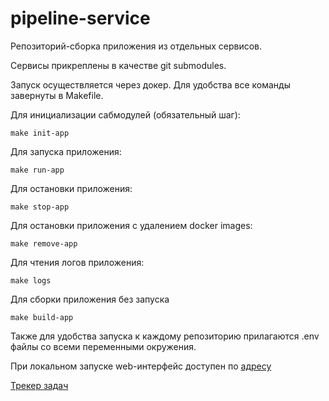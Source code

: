 # pipeline-service

Репозиторий-сборка приложения из отдельных сервисов.

Сервисы прикреплены в качестве git submodules.

Запуск осуществляется через докер. Для удобства все команды завернуты в Makefile.

Для инициализации сабмодулей (обязательный шаг):
```shell
make init-app
```

Для запуска приложения:
```shell
make run-app
```

Для остановки приложения:
```shell
make stop-app
```

Для остановки приложения с удалением docker images:
```shell
make remove-app
```

Для чтения логов приложения:
```shell
make logs
```

Для сборки приложения без запуска
```shell
make build-app
```

Также для удобства запуска к каждому репозиторию прилагаются .env файлы со всеми переменными окружения.

При локальном запуске web-интерфейс доступен по [адресу](http://127.0.0.1:3000/)

[Трекер задач](Miro.docx)

